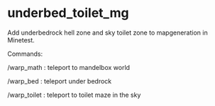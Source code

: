 # underbed_toilet_mg
Add underbedrock hell zone and sky toilet zone to mapgeneration in Minetest.



Commands:

/warp_math : teleport to mandelbox world

/warp_bed : teleport under bedrock

/warp_toilet : teleport to toilet maze in the sky
